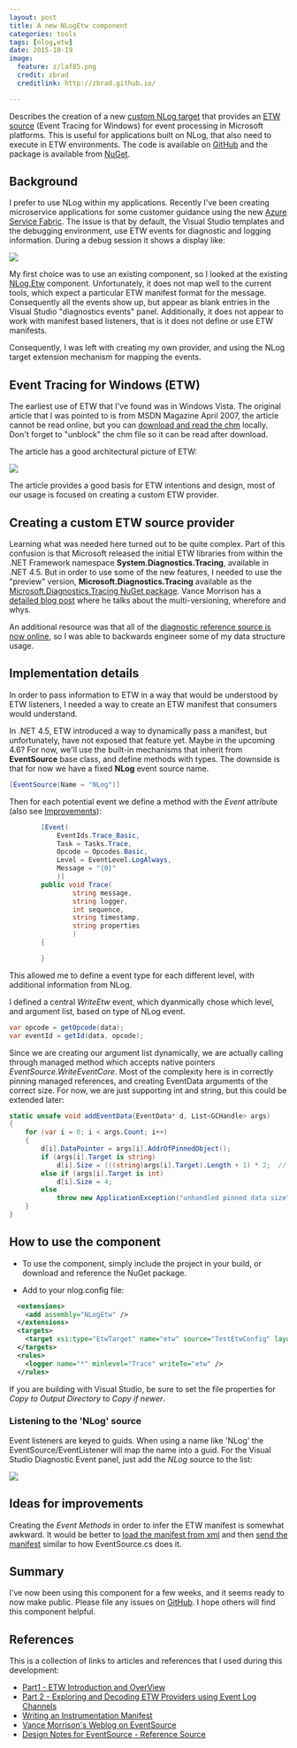 ```yaml
---
layout: post
title: A new NLogEtw component
categories: tools
tags: [nlog,etw]
date: 2015-10-19
image:
  feature: z/laf85.png
  credit: zbrad
  creditlink: http://zbrad.github.io/

---
```


Describes the creation of a new
[custom NLog target](https://github.com/NLog/NLog/wiki/Extending%20NLog)
that provides an
[ETW source](https://msdn.microsoft.com/en-us/library/ms751538(v=vs.110).aspx)
(Event Tracing for Windows) for event processing in Microsoft
platforms.  This is useful for applications built on NLog, that
also need to execute in ETW environments.  The code is available
on [GitHub](https://github.com/zbrad/nlogetw) and the package is
available from [NuGet](https://www.nuget.org/packages/ZBrad.NLogEtw/1.0.0-beta).

## Background

I prefer to use NLog within my applications.  Recently I've been creating
microservice applications for some customer guidance using the new [Azure Service Fabric](https://azure.microsoft.com/en-us/campaigns/service-fabric/).
The issue is that by default, the Visual Studio templates and the debugging environment,
use ETW events for diagnostic and logging information.  During a debug session it shows a display like:

![](/images/nlogetw/vs_diag_default.jpg)

My first choice was to use an existing component, so I looked at the
existing [NLog.Etw](https://github.com/NLog/NLog.Etw) component.  Unfortunately, it does
not map well to the current tools, which expect a particular ETW manifest format
for the message.   Consequently all the events show up, but appear as blank entries in
the Visual Studio "diagnostics events" panel.  Additionally, it does not appear to
work with manifest based listeners, that is it does not define or use ETW manifests.

Consequently, I was left with creating my own provider, and using the NLog target extension
mechanism for mapping the events.

## Event Tracing for Windows (ETW)

The earliest use of ETW that I've found was in Windows Vista.
The original article that I was pointed to is from MSDN Magazine
April 2007, the article cannot be read online, but you can
[download and read the chm](http://download.microsoft.com/download/3/A/7/3A7FA450-1F33-41F7-9E6D-3AA95B5A6AEA/MSDNMagazineApril2007en-us.chm)
locally.  Don't forget to "unblock" the chm file so it can be
read after download.

The article has a good architectural picture of ETW:

![](/images/nlogetw/etw_arch.png)

The article provides a good basis for ETW intentions and design, most of our usage is focused on creating
a custom ETW provider.

## Creating a custom ETW source provider

Learning what was needed here turned out to be quite complex.
Part of this confusion is that Microsoft released the initial
ETW libraries from within the .NET Framework namespace
**System.Diagnostics.Tracing**, available in .NET 4.5.  But in
order to use some of the new features, I needed to use the
"preview" version, **Microsoft.Diagnostics.Tracing** available
as the [Microsoft.Diagnostics.Tracing NuGet package](https://www.nuget.org/packages/Microsoft.Diagnostics.Tracing.TraceEvent/).  Vance
Morrison has a [detailed blog post](http://blogs.msdn.com/b/vancem/archive/2015/05/11/version-1-1-24-of-the-eventsource-nuget-package-marked-as-stable.aspx) where he talks about the multi-versioning, wherefore and whys.

An additional resource was that all of the
[diagnostic reference source is now online](http://referencesource.microsoft.com/#mscorlib/system/diagnostics/eventing/eventsource.cs),
so I was able to backwards engineer some of my data structure
usage.

## Implementation details

In order to pass information to ETW in a way that would be understood by ETW listeners,
I needed a way to create an ETW manifest that consumers would understand.

In .NET 4.5, ETW introduced a way to dynamically pass a manifest, but unfortunately, have not
exposed that feature yet.  Maybe in the upcoming 4.6?   For now, we'll use the built-in mechanisms
that inherit from **EventSource** base class, and define methods with types.  The downside is that for now
we have a fixed **NLog** event source name.

```c#
[EventSource(Name = "NLog")]
```

Then for each potential event we define a method with the *Event* attribute (also see [Improvements](#improvements)):

```c#
        [Event(
            EventIds.Trace_Basic, 
            Task = Tasks.Trace, 
            Opcode = Opcodes.Basic,
            Level = EventLevel.LogAlways,
            Message = "{0}"
            )]
        public void Trace(
                string message,
                string logger,
                int sequence,
                string timestamp,
                string properties
                )
        {

        }
```

This allowed me to define a event type for each different level, with additional information from NLog.

I defined a central *WriteEtw* event, which dyanmically chose which level, and argument list,
based on type of NLog event.

```c#
var opcode = getOpcode(data);
var eventId = getId(data, opcode);
```

Since we are creating our argument list dynamically, we are actually calling through managed method which
accepts native pointers *EventSource.WriteEventCore*.  Most of the complexity here is in correctly pinning
managed references, and creating EventData arguments of the correct size.  For now, we are just supporting
int and string, but this could be extended later:

```c#
static unsafe void addEventData(EventData* d, List<GCHandle> args)
{
    for (var i = 0; i < args.Count; i++)
    {
        d[i].DataPointer = args[i].AddrOfPinnedObject();
        if (args[i].Target is string)
            d[i].Size = (((string)args[i].Target).Length + 1) * 2;  // size in bytes (include null terminator)
        else if (args[i].Target is int)
            d[i].Size = 4;
        else
            throw new ApplicationException("unhandled pinned data size");
    }
}
```

## How to use the component

- To use the component, simply include the project in your build, or download and reference the NuGet package.

- Add to your nlog.config file:

```xml
  <extensions>
    <add assembly="NLogEtw" />
  </extensions>
  <targets>
    <target xsi:type="EtwTarget" name="etw" source="TestEtwConfig" layout="${longdate}|${uppercase:${level}}|${message}${onexception:|Exception occurred\:${exception:format=tostring}}" />
  </targets>
  <rules>
    <logger name="*" minlevel="Trace" writeTo="etw" />
  </rules>
```

If you are building with Visual Studio, be sure to set the file
properties for *Copy to Output Directory* to *Copy if newer*.

### Listening to the 'NLog' source

Event listeners are keyed to guids.  When using a name like 'NLog' the EventSource/EventListener will map
the name into a guid.  For the Visual Studio Diagnostic Event panel, just add the *NLog* source to the list:

![](/images/nlogetw/config_diag.jpg)

## Ideas for improvements

Creating the *Event Methods* in order to infer the ETW manifest is
somewhat awkward.  It would be better to
[load the manifest from xml](http://referencesource.microsoft.com/#mscorlib/system/diagnostics/eventing/eventsource.cs,2887)
and then
[send the manifest](http://referencesource.microsoft.com/#mscorlib/system/diagnostics/eventing/eventsource.cs,2558)
similar to how EventSource.cs does it.

## Summary
I've now been using this component for a few weeks, and it seems ready to now make public.   Please
file any issues on [GitHub](https://github.com/zbrad/nlogetw).  I hope others will find this component
helpful.

<h2> References </h2>

This is a collection of links to articles and references that I used during this development:

- [Part1 - ETW Introduction and OverView](http://blogs.msdn.com/b/ntdebugging/archive/2009/08/27/etw-introduction-and-overview.aspx)
- [Part 2 - Exploring and Decoding ETW Providers using Event Log Channels](http://blogs.msdn.com/b/ntdebugging/archive/2009/09/08/exploring-and-decoding-etw-providers-using-event-log-channels.aspx)
- [Writing an Instrumentation Manifest](https://msdn.microsoft.com/en-us/library/windows/desktop/dd996930(v=vs.85).aspx)
- [Vance Morrison's Weblog on EventSource](http://blogs.msdn.com/b/vancem/archive/tags/eventsource/)
- [Design Notes for EventSource - Reference Source](http://referencesource.microsoft.com/#mscorlib/system/diagnostics/eventing/eventsource.cs,15)


